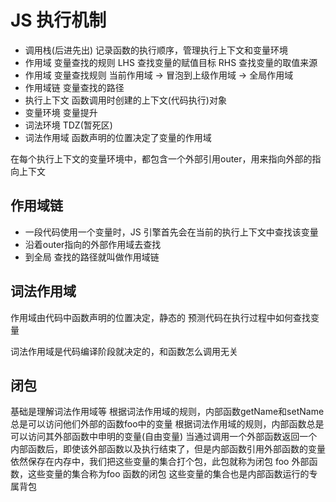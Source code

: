 # JS 执行机制
- 调用栈(后进先出)
  记录函数的执行顺序，管理执行上下文和变量环境
- 作用域
  变量查找的规则
  LHS 查找变量的赋值目标
  RHS 查找变量的取值来源
- 作用域
  变量查找规则
  当前作用域 -> 冒泡到上级作用域 -> 全局作用域
- 作用域链
  变量查找的路径
- 执行上下文
  函数调用时创建的上下文(代码执行)对象
- 变量环境
  变量提升
- 词法环境
  TDZ(暂死区)
- 词法作用域
  函数声明的位置决定了变量的作用域

在每个执行上下文的变量环境中，都包含一个外部引用outer，用来指向外部的指向上下文

## 作用域链
- 一段代码使用一个变量时，JS 引擎首先会在当前的执行上下文中查找该变量
- 沿着outer指向的外部作用域去查找
- 到全局
查找的路径就叫做作用域链

## 词法作用域
作用域由代码中函数声明的位置决定，静态的
预测代码在执行过程中如何查找变量

词法作用域是代码编译阶段就决定的，和函数怎么调用无关


## 闭包
基础是理解词法作用域等
根据词法作用域的规则，内部函数getName和setName总是可以访问他们外部的函数foo中的变量
根据词法作用域的规则，内部函数总是可以访问其外部函数中申明的变量(自由变量)
当通过调用一个外部函数返回一个内部函数后，即使该外部函数以及执行结束了，但是内部函数引用外部函数的变量依然保存在内存中，我们把这些变量的集合打个包，此包就称为闭包
foo 外部函数，这些变量的集合称为foo 函数的闭包
这些变量的集合也是内部函数运行的专属背包